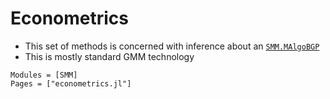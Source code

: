 # Econometrics

* This set of methods is concerned with inference about an [`SMM.MAlgoBGP`](@ref)
* This is mostly standard GMM technology


```@autodocs
Modules = [SMM]
Pages = ["econometrics.jl"]
```